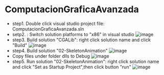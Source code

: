 # ComputacionGraficaAvanzada
- step1. Double click visual studio project file: ComputacionGraficaAvanzada.sln
- setp2. : Switch solution platforms to "x86" in visual studio
![image](https://user-images.githubusercontent.com/21232983/76735026-12238480-679f-11ea-9e07-c9cd55943fcf.png)
- step3. Build solution "CGALib": right click solution name and click "Build"
![image](https://user-images.githubusercontent.com/21232983/76735227-6b8bb380-679f-11ea-9bda-bd59fc242c68.png)
- step4. Build solution "02-SkeletonAnimation"
![image](https://user-images.githubusercontent.com/21232983/76735286-8f4ef980-679f-11ea-9f68-8bd486a7521d.png)
- Copy files under folder dlls to Debug
![image](https://user-images.githubusercontent.com/21232983/76735434-df2dc080-679f-11ea-8af0-85798f1ea6e3.png)
- step5. Run solution "02-SkeletonAnimation": right click solution name and click "Set as Startup Project",then 
         click button "run"
![image](https://user-images.githubusercontent.com/21232983/76735667-5c593580-67a0-11ea-945d-72fcc8c35482.png)
